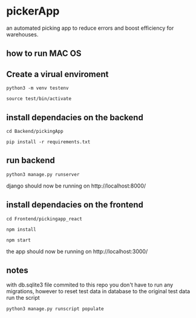 # pickerApp

an automated picking app to reduce errors and boost efficiency for warehouses.

## how to run MAC OS

## Create a virual enviroment

`python3 -m venv testenv`

`source test/bin/activate`

## install dependacies on the backend

`cd Backend/pickingApp`

`pip install -r requirements.txt`

## run backend

`python3 manage.py runserver`

django should now be running on http://localhost:8000/

## install dependacies on the frontend

`cd Frontend/pickingapp_react`

`npm install`

`npm start`

the app should now be running on http://localhost:3000/

## notes

with db.sqlite3 file commited to this repo you don't have to run any migrations, however to reset test data in database to the original test data run the script

`python3 manage.py runscript populate`
